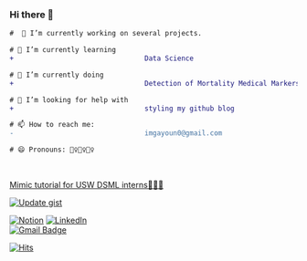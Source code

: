 ### Hi there 👋

<!--
**GaYounKoh/GayounKoh** is a ✨ _special_ ✨ repository because its `README.md` (this file) appears on your GitHub profile.

Here are some ideas to get you started:

- 🔭 I’m currently working on ...
- 🌱 I’m currently learning ...
- 👯 I’m looking to collaborate on ...
- 🤔 I’m looking for help with ...
- 💬 Ask me about ...
- 📫 How to reach me: ...
- 😄 Pronouns: ...
- ⚡ Fun fact: ...
-->
<!--
- 🔭 I’m currently working on several projects.
- 🌱 I’m currently learning <span style = 'background-color: OliveDrab ; color:white'>Data Science</span>.
- 👯 I’m currently doing <span style = 'background-color: OliveDrab ; color:white'>stock project</span>.
- 🤔 I’m looking for help with <span style = 'background-color: OliveDrab ; color:white'>styling my github blog</span>.
- 💬 Ask me about ...
- 📫 How to reach me: <span style = 'background-color: Labender ; color:black'>imgayoun0@gmail.com
- 😄 Pronouns: 🙋‍♀️🙋‍♀️🙋‍♀️
- ⚡ Fun fact: 
-->

```diff
#  🔭 I’m currently working on several projects.

# 🌱 I’m currently learning
+                                Data Science

# 👯 I’m currently doing
+                                Detection of Mortality Medical Markers for ICU Pneumonia Patients by Time-Series Feature Importance of LSTM Model

# 🤔 I’m looking for help with
+                                styling my github blog

# 📫 How to reach me:
-                                imgayoun0@gmail.com

# 😄 Pronouns: 🙋‍♀️🙋‍♀️🙋‍♀️
``` 
<br>

[Mimic tutorial for USW DSML interns🤗🤗🤗](https://gayounkoh.notion.site/MIMIC-Tutorial-af0aff5a46d1460baa0f85f961d98bd2)
<br>

[![Update gist](https://github.com/GaYounKoh/productive-box/actions/workflows/schedule.yml/badge.svg?branch=master&event=check_run)](https://github.com/GaYounKoh/productive-box/actions/workflows/schedule.yml)

<!-- [<img alt="Python" src ="https://img.shields.io/badge/기술명-원하는색상코드.svg?&style=for-the-badge&logo=로고명&logoColor=로고색상"/>] -->

[<img alt="Notion" src ="https://img.shields.io/badge/Notion-000000.svg?&style=for-the-badge&logo=Notion&logoColor=white"/>](https://gayounkoh.notion.site/MIMIC-Tutorial-af0aff5a46d1460baa0f85f961d98bd2)
[<img alt="LinkedIn" src ="https://img.shields.io/badge/LinkedIn-0A66C2.svg?&style=for-the-badge&logo=LinkedIn&logoColor=white"/>](https://www.linkedin.com/in/gayoun-koh-a10435192/) <br>
[![Gmail Badge](https://img.shields.io/badge/-Gmail-d14836?style=flat-square&logo=Gmail&logoColor=white&link=mailto:imgayoun0@gmail.com)](mailto:imgayoun0@gmail.com) <br>


[![Hits](https://hits.seeyoufarm.com/api/count/incr/badge.svg?url=https%3A%2F%2Fgithub.com%2FGaYounKoh&count_bg=%2379C83D&title_bg=%23555555&icon=github.svg&icon_color=%23E7E7E7&title=click%21&edge_flat=false)](https://hits.seeyoufarm.com) <br>
<!-- [뱃지 생성 참고](https://2dowon.netlify.app/etc/github-badge/) -->
